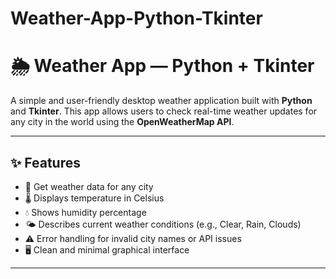 # Weather-App-Python-Tkinter
# 🌦️ Weather App — Python + Tkinter

A simple and user-friendly desktop weather application built with **Python** and **Tkinter**. This app allows users to check real-time weather updates for any city in the world using the **OpenWeatherMap API**.

---

## ✨ Features

- 📍 Get weather data for any city
- 🌡️ Displays temperature in Celsius
- 💧 Shows humidity percentage
- 🌤️ Describes current weather conditions (e.g., Clear, Rain, Clouds)
- ⚠️ Error handling for invalid city names or API issues
- 🖥️ Clean and minimal graphical interface

---

